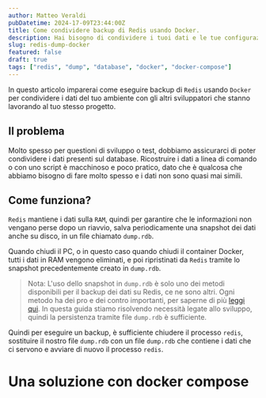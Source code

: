 ```yaml
---
author: Matteo Veraldi
pubDatetime: 2024-17-09T23:44:00Z
title: Come condividere backup di Redis usando Docker.
description: Hai bisogno di condividere i tuoi dati e le tue configurazioni Redis con altri sviluppatori? In questo articolo ti spiego come farlo.
slug: redis-dump-docker
featured: false
draft: true
tags: ["redis", "dump", "database", "docker", "docker-compose"]
---
```


In questo articolo imparerai come eseguire backup di `Redis` usando `Docker` per condividere i dati del tuo ambiente con gli altri sviluppatori che stanno lavorando al tuo stesso progetto.

## Il problema

Molto spesso per questioni di sviluppo o test, dobbiamo assicurarci di poter condividere i dati presenti sul database. Ricostruire i dati a linea di comando o con uno script è macchinoso e poco pratico, dato che è qualcosa che abbiamo bisogno di fare molto spesso e i dati non sono quasi mai simili.

## Come funziona?

`Redis` mantiene i dati sulla `RAM`, quindi per garantire che le informazioni non vengano perse dopo un riavvio, salva periodicamente una snapshot dei dati anche su disco, in un file chiamato `dump.rdb`.

Quando chiudi il PC, o in questo caso quando chiudi il container Docker, tutti i dati in RAM vengono eliminati, e poi ripristinati da `Redis` tramite lo snapshot precedentemente creato in `dump.rdb`.

> Nota: L'uso dello snapshot in `dump.rdb` è solo uno dei metodi disponibili per il backup dei dati su Redis, ce ne sono altri. Ogni metodo ha dei pro e dei contro importanti, per saperne di più [leggi qui](https://redis.io/docs/latest/operate/oss_and_stack/management/persistence/). In questa guida stiamo risolvendo necessità legate allo sviluppo, quindi la persistenza tramite file `dump.rdb` è sufficiente.

Quindi per eseguire un backup, è sufficiente chiudere il processo `redis`, sostituire il nostro file `dump.rdb` con un file `dump.rdb` che contiene i dati che ci servono e avviare di nuovo il processo `redis`.

# Una soluzione con docker compose
